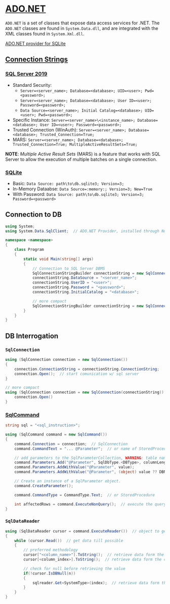 # [ADO.NET](https://docs.microsoft.com/en-us/dotnet/framework/data/adonet/ "ADO.NET Docs")

`ADO.NET` is a set of classes that expose data access services for .NET.
The `ADO.NET` classes are found in `System.Data.dll`, and are integrated with the XML classes found in `System.Xml.dll`.

[ADO.NET provider for SQLite](https://system.data.sqlite.org/index.html/doc/trunk/www/index.wiki "System.Data.SQLite")

## [Connection Strings](https://www.connectionstrings.com)

### [SQL Server 2019](https://www.connectionstrings.com/sql-server-2019/)

- Standard Security:
  - `Server=<server_name>; Database=<database>; UID=<user>; Pwd=<password>;`
  - `Server=<server_name>; Database=<database>; User ID=<user>; Password=<password>;`
  - `Data Source=<server_name>; Initial Catalog=<database>; UID=<user>; Pwd=<password>;`
- Specific Instance: `Server=<server_name>\<instance_name>; Database=<database>; User ID=<user>; Password=<password>;`
- Trusted Connection (WinAuth): `Server=<server_name>; Database=<database>; Trusted_Connection=True;`
- MARS: `Server=<server_name>; Database=<database>; Trusted_Connection=True; MultipleActiveResultSets=True;`

**NOTE**: *Multiple Active Result Sets* (MARS) is a feature that works with SQL Server to allow the execution of multiple batches on a single connection.

### [SQLite](https://www.connectionstrings.com/sqlite/)

- Basic: `Data Source: path\to\db.sqlite3; Version=3;`
- In-Memory Dataabse: `Data Source=:memory:; Version=3; New=True`
- With Password: `Data Source: path\to\db.sqlite3; Version=3; Password=<password>`

## Connection to DB

```cs
using System;
using System.Data.SqlClient;  // ADO.NET Provider, installed through NuGet

namespace <namespace>
{
    class Program
    {
        static void Main(string[] args)
        {
            // Connection to SQL Server DBMS
            SqlConnectionStringBuilder connectionString = new SqlConnectionStringBuilder();
            connectionString.DataSource = "<server_name>";
            connectionString.UserID = "<user>";
            connectionString.Password = "<password>";
            connectionString.InitialCatalog = "<database>";

            // more compact
            SqlConnectionStringBuilder connectionString = new SqlConnectionStringBuilder("Server=<server_name>;Database=<database>;UID=<user>;Pwd=<password>")
        }
    }
}
```

## DB Interrogation

### `SqlConnection`

```cs
using (SqlConnection connection = new SqlConnection())
{
    connection.ConnectionString = connectionString.ConnectionString;
    connection.Open();  // start comunication w/ sql server
}

// more compact
using (SqlConnection connection = new SqlConnection(connectionString)) {
    connection.Open()
}
```

### [SqlCommand](https://docs.microsoft.com/en-us/dotnet/api/system.data.sqlclient.sqlcommand)

```cs
string sql = "<sql_instruction>";

using (SqlCommand command = new SqlCommand())
{
    command.Connection = connection;  // SqlConnection
    command.CommandText = "... @Parameter";  // or name of StoredProcedure

    // add parameters to the SqlParameterCollection, WARNING: table names or columns cannot be parameters
    command.Parameters.Add("@Parameter", SqlDbType.<DBType>, columnLength).Value = value;
    command.Parameters.AddWithValue("@Parameter", value);
    command.Parameters.AddWithValue("@Parameter", (object) value ?? DBNull.Value);  // if Parameter is nullable

    // Create an instance of a SqlParameter object.
    command.CreateParameter();

    command.CommandType = CommandType.Text;  // or StoredProcedure

    int affectedRows = command.ExecuteNonQuery();  // execute the query and return the number of affected rows
}
```

### `SqlDataReader`

```cs
using (SqlDataReader cursor = command.ExecuteReader())  // object to get data from db
{
    while (cursor.Read())  // get data till possible
    {
        // preferred methodology
        cursor["<column_name>"].ToString();  // retrieve data form the column
        cursor[<column_index>].ToString();  // retrieve data form the column

        // check for null before retrieving the value
        if(!cursor.IsDBNull(n))
        {
            sqlreader.Get<SystemType>(index);  // retrieve data form the n-th column
        }
    }
}
```
